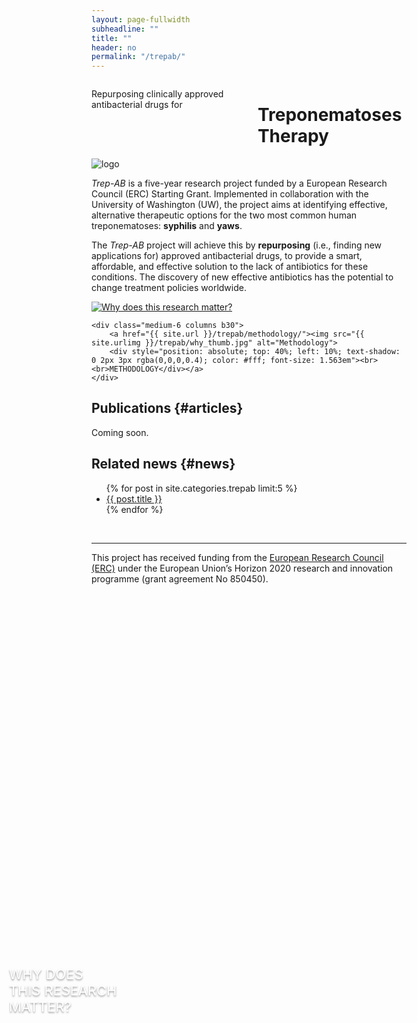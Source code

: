 ```yaml
---
layout: page-fullwidth
subheadline: ""
title: ""
header: no
permalink: "/trepab/"
---
```


<!-- custom header... -->
<div class="row t10">
	<div class="medium-8 columns b30">
		<p class="subheadline">Repurposing clinically approved antibacterial drugs for</p>
		<h1>Treponematoses Therapy</h1>
	</div>
	<div class="medium-3 end columns b30">
		<img src="{{ site.urlimg }}trepab/trepab_logo.png" alt="logo">
	</div>
</div>

_Trep-AB_ is a five-year research project funded by a European Research Council (ERC) Starting Grant. Implemented in collaboration with the University of Washington (UW), the project aims at identifying effective, alternative therapeutic options for the two most common human treponematoses: **syphilis** and **yaws**.

The _Trep-AB_ project will achieve this by **repurposing** (i.e., finding new applications for) approved antibacterial drugs, to provide a smart, affordable, and effective solution to the lack of antibiotics for these conditions. The discovery of new effective antibiotics has the potential to change treatment policies worldwide.

<div class="row t10">
	<div class="medium-6 columns b30">
		<a href="{{ site.url }}/trepab/why/"><img src="{{ site.urlimg }}/trepab/what_thumb.jpg" alt="Why does this research matter?">
		<div style="position: absolute; top: 40%; left: 10%; text-shadow: 0 2px 3px rgba(0,0,0,0.4); color: #fff; font-size: 1.563em">WHY DOES<br>THIS RESEARCH<br>MATTER?</div></a>
	</div>

	<div class="medium-6 columns b30">
		<a href="{{ site.url }}/trepab/methodology/"><img src="{{ site.urlimg }}/trepab/why_thumb.jpg" alt="Methodology">
		<div style="position: absolute; top: 40%; left: 10%; text-shadow: 0 2px 3px rgba(0,0,0,0.4); color: #fff; font-size: 1.563em"><br><br>METHODOLOGY</div></a>
	</div>

</div>

## Publications {#articles}



Coming soon.

## Related news {#news}



<ul>
    {% for post in site.categories.trepab limit:5 %}
    <li><a href="{{ site.url }}{{ site.baseurl }}{{ post.url }}">{{ post.title }}</a></li>
    {% endfor %}
</ul>

<div class="row b60">
	<br>
</div>

---

This project has received funding from the [European Research Council (ERC)](https://erc.europa.eu/) under the European Union’s Horizon 2020 research and innovation programme (grant agreement No 850450).
